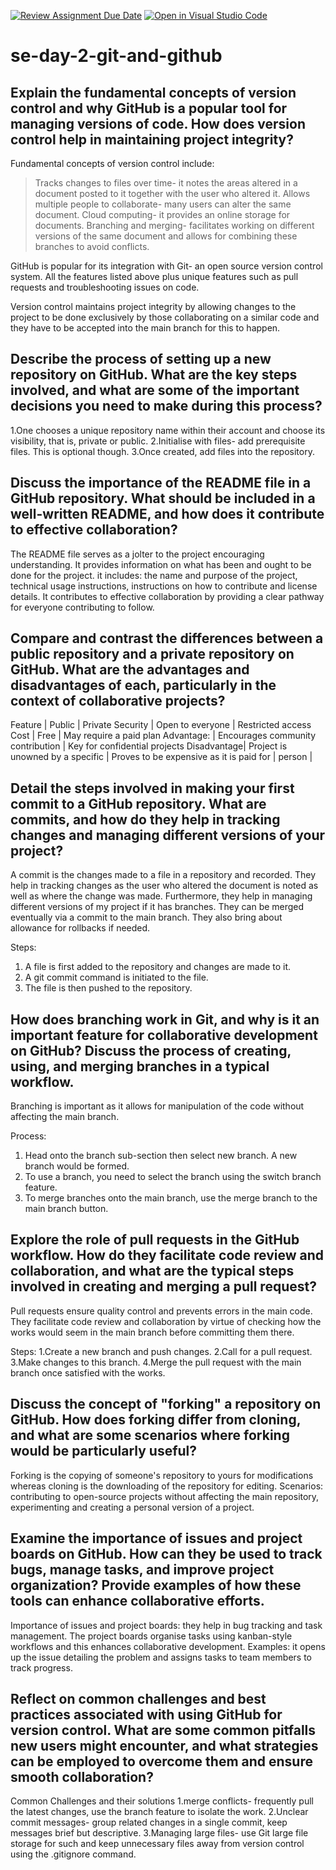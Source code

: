 [![Review Assignment Due Date](https://classroom.github.com/assets/deadline-readme-button-22041afd0340ce965d47ae6ef1cefeee28c7c493a6346c4f15d667ab976d596c.svg)](https://classroom.github.com/a/8wgCKhpZ)
[![Open in Visual Studio Code](https://classroom.github.com/assets/open-in-vscode-2e0aaae1b6195c2367325f4f02e2d04e9abb55f0b24a779b69b11b9e10269abc.svg)](https://classroom.github.com/online_ide?assignment_repo_id=18430474&assignment_repo_type=AssignmentRepo)
# se-day-2-git-and-github
## Explain the fundamental concepts of version control and why GitHub is a popular tool for managing versions of code. How does version control help in maintaining project integrity?
 Fundamental concepts of version control include:
 >Tracks changes to files over time- it notes the areas altered in a document posted to it together with the user who altered it.
>Allows multiple people to collaborate- many users can alter the same document.
>Cloud computing- it provides an online storage for documents.
>Branching and merging- facilitates working on different versions of the same document and allows for combining these branches to avoid conflicts.

GitHub is popular for its integration with Git- an open source version control system. All the features listed above plus unique features such as pull requests and troubleshooting issues on code.

Version control maintains project integrity by allowing changes to the project to be done exclusively by those collaborating on a similar code and they have to be accepted into the main branch for this to happen.


## Describe the process of setting up a new repository on GitHub. What are the key steps involved, and what are some of the important decisions you need to make during this process?
1.One chooses a unique repository name within their account and choose its visibility, that is, private or public.
2.Initialise with files- add prerequisite files. This is optional though.
3.Once created, add files into the repository.


## Discuss the importance of the README file in a GitHub repository. What should be included in a well-written README, and how does it contribute to effective collaboration?
The README file serves as a jolter to the project encouraging understanding. It provides information on what has been and ought to be done for the project. it includes: the name and purpose of the project, technical usage instructions, instructions on how to contribute and license details. It contributes to effective collaboration by providing a clear pathway for everyone contributing to follow.


## Compare and contrast the differences between a public repository and a private repository on GitHub. What are the advantages and disadvantages of each, particularly in the context of collaborative projects?
Feature     |       Public                        |    Private
Security    |      Open to everyone               |   Restricted access
Cost        |      Free                           |   May require a paid plan
Advantage:  | Encourages community contribution   |   Key for confidential projects
Disadvantage| Project is unowned by a specific    |   Proves to be expensive as it is paid for
            | person                              | 

          
## Detail the steps involved in making your first commit to a GitHub repository. What are commits, and how do they help in tracking changes and managing different versions of your project?
A commit is the changes made to a file in a repository and recorded. They help in tracking changes as the user who altered the document is noted as well as where the change was made. Furthermore, they help in managing different versions of my project if it has branches. They can be merged eventually via a commit to the main branch. They also bring about allowance for rollbacks if needed.

Steps:
1. A file is first added to the repository and changes are made to it.
2. A git commit command is initiated to the file.
3. The file is then pushed to the repository.


## How does branching work in Git, and why is it an important feature for collaborative development on GitHub? Discuss the process of creating, using, and merging branches in a typical workflow.
Branching is important as it allows for manipulation of the code without affecting the main branch.

Process:
1. Head onto the branch sub-section then select new branch. A new branch would be formed.
2. To use a branch, you need to select the branch using the switch branch feature.
3. To merge branches onto the main branch, use the merge branch to the main branch button.


## Explore the role of pull requests in the GitHub workflow. How do they facilitate code review and collaboration, and what are the typical steps involved in creating and merging a pull request?
Pull requests ensure quality control and prevents errors in the main code. They facilitate code review and collaboration by virtue of checking how the works would seem in the main branch before committing them there.

Steps:
1.Create a new branch and push changes.
2.Call for a pull request.
3.Make changes to this branch.
4.Merge the pull request with the main branch once satisfied with the works.


## Discuss the concept of "forking" a repository on GitHub. How does forking differ from cloning, and what are some scenarios where forking would be particularly useful?
Forking is the copying of someone's repository to yours for modifications whereas cloning is the downloading of the repository for editing. Scenarios: contributing to open-source projects without affecting the main repository, experimenting and creating a personal version of a project.


## Examine the importance of issues and project boards on GitHub. How can they be used to track bugs, manage tasks, and improve project organization? Provide examples of how these tools can enhance collaborative efforts.
Importance of issues and project boards: they help in bug tracking and task management. The project boards organise tasks using kanban-style workflows and this enhances collaborative development. Examples: it opens up the issue detailing the problem and assigns tasks to team members to track progress. 


## Reflect on common challenges and best practices associated with using GitHub for version control. What are some common pitfalls new users might encounter, and what strategies can be employed to overcome them and ensure smooth collaboration?
Common Challenges and their solutions 
1.merge conflicts- frequently pull the latest changes, use the branch feature to isolate the work.
2.Unclear commit messages- group related changes in a single commit, keep messages brief but descriptive.
3.Managing large files- use Git large file storage for such and keep unnecessary files away from version control using the .gitignore command.

